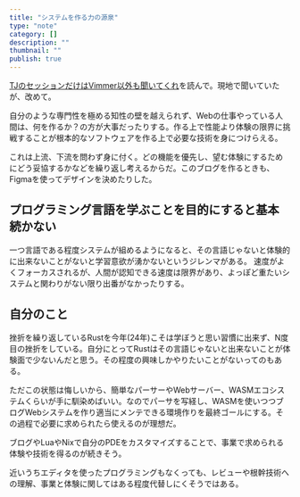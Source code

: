 ```yaml
---
title: "システムを作る力の源泉"
type: "note"
category: []
description: ""
thumbnail: ""
publish: true
---
```


[TJのセッションだけはVimmer以外も聞いてくれ](https://zenn.dev/gmomedia/articles/tj_dev_ries_session_was_truly_inspiring)を読んで。現地で聞いていたが、改めて。

自分のような専門性を極める知性の壁を越えられず、Webの仕事やっている人間は、何を作るか？の方が大事だったりする。作る上で性能より体験の限界に挑戦することが根本的なソフトウェアを作る上で必要な技術を身につけらえる。

これは上流、下流を問わず身に付く。どの機能を優先し、望む体験にするためにどう妥協するかなどを繰り返し考えるからだ。このブログを作るときも、Figmaを使ってデザインを決めたりした。

## プログラミング言語を学ぶことを目的にすると基本続かない

一つ言語である程度システムが組めるようになると、その言語じゃないと体験的に出来ないことがないと学習意欲が湧かないというジレンマがある。
速度がよくフォーカスされるが、人間が認知できる速度は限界があり、よっぽど重たいシステムと関わりがない限り出番がなかったりする。


## 自分のこと

挫折を繰り返しているRustを今年(24年)こそは学ぼうと思い習慣に出来ず、N度目の挫折をしている。自分にとってRustはその言語じゃないと出来ないことが体験面で少ないんだと思う。その程度の興味しかやりたいことがないってのもある。

ただこの状態は悔しいから、簡単なパーサーやWebサーバー、WASMエコシステムくらいが手に馴染めばいい。なのでパーサを写経し、WASMを使いつつブログWebシステムを作り適当にメンテできる環境作りを最終ゴールにする。その過程で必要に求められたら使えるのが理想だ。

ブログやLuaやNixで自分のPDEをカスタマイズすることで、事業で求められる体験や技術を得るのが続きそう。

近いうちエディタを使ったプログラミングもなくっても、レビューや根幹技術への理解、事業と体験に関してはある程度代替しにくそうではある。
